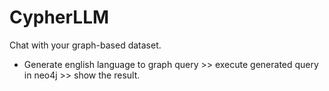 # CypherLLM
Chat with your graph-based dataset. 
* Generate english language to graph query >> execute generated query in neo4j >> show the result.
